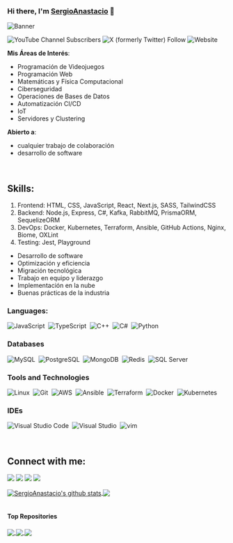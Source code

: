 ### Hi there, I'm [SergioAnastacio](https://www.sergioanastacio.icu) 👋
![Banner](https://pbs.twimg.com/media/Gegv05xXkAAzCYx?format=jpg&name=medium)

![YouTube Channel Subscribers](https://img.shields.io/youtube/channel/subscribers/UCBunZf3awu55QLBXq-qzFuw)
![X (formerly Twitter) Follow](https://img.shields.io/twitter/follow/AnguloAnastacio)
![Website](https://img.shields.io/website?url=http%3A//www.sergioanastacio.icu)


**Mis Áreas de Interés**:
- Programación de Videojuegos
- Programación Web
- Matemáticas y Física Computacional
- Ciberseguridad
- Operaciones de Bases de Datos
- Automatización CI/CD
- IoT
- Servidores y Clustering

 **Abierto a**:

- cualquier trabajo de colaboración
- desarrollo de software

<br/>

## Skills:

1. Frontend: HTML, CSS, JavaScript, React, Next.js, SASS, TailwindCSS
2. Backend: Node.js, Express, C#, Kafka, RabbitMQ, PrismaORM, SequelizeORM
3. DevOps: Docker, Kubernetes, Terraform, Ansible, GitHub Actions, Nginx, Biome, OXLint
4. Testing: Jest, Playground

- Desarrollo de software
- Optimización y eficiencia
- Migración tecnológica
- Trabajo en equipo y liderazgo
- Implementación en la nube
- Buenas prácticas de la industria

### Languages:

![JavaScript](https://img.shields.io/badge/JavaScript-000000?style=for-the-badge&logo=JavaScript&logoColor=F7DF1E)&nbsp;
![TypeScript](https://img.shields.io/badge/TypeScript-000000?style=for-the-badge&logo=TypeScript&logoColor=3178C6)&nbsp;
![C++](https://img.shields.io/badge/C++-000000?style=for-the-badge&logo=C%2B%2B&logoColor=00599C)&nbsp;
![C#](https://img.shields.io/badge/C%23-000000?style=for-the-badge&logo=c-sharp&logoColor=239120)&nbsp;
![Python](https://img.shields.io/badge/Python-000000?style=for-the-badge&logo=python&logoColor=3776AB)&nbsp;

### Databases

![MySQL](https://img.shields.io/badge/MySQL-000000?style=for-the-badge&logo=mysql&logoColor=4479A1)&nbsp;
![PostgreSQL](https://img.shields.io/badge/PostgreSQL-000000?style=for-the-badge&logo=postgresql&logoColor=316192)&nbsp;
![MongoDB](https://img.shields.io/badge/MongoDB-000000?style=for-the-badge&logo=mongodb&logoColor=47A248)&nbsp;
![Redis](https://img.shields.io/badge/Redis-000000?style=for-the-badge&logo=redis&logoColor=DC382D)&nbsp;
![SQL Server](https://img.shields.io/badge/SQL%20Server-000000?style=for-the-badge&logo=microsoft-sql-server&logoColor=CC2927)&nbsp;




### Tools and Technologies

![Linux](https://img.shields.io/badge/Linux-000000?style=for-the-badge&logo=linux&logoColor=FCC624)&nbsp;
![Git](https://img.shields.io/badge/GIT-000000?style=for-the-badge&logo=git&logoColor=F05032)&nbsp;
![AWS](https://img.shields.io/badge/Amazon_AWS-000000?style=for-the-badge&logo=amazon-aws&logoColor=FF9900)&nbsp;
![Ansible](https://img.shields.io/badge/Ansible-000000?style=for-the-badge&logo=ansible&logoColor=EE0000)&nbsp;
![Terraform](https://img.shields.io/badge/Terraform-000000?style=for-the-badge&logo=terraform&logoColor=623CE4)&nbsp;
![Docker](https://img.shields.io/badge/Docker-000000?style=for-the-badge&logo=docker&logoColor=2496ED)&nbsp;
![Kubernetes](https://img.shields.io/badge/Kubernetes-000000?style=for-the-badge&logo=kubernetes&logoColor=326CE5)&nbsp;

### IDEs

![Visual Studio Code](https://img.shields.io/badge/Visual%20Studio%20Code-000000?style=for-the-badge&logo=visual-studio-code&logoColor=0078d7)&nbsp;
![Visual Studio](https://img.shields.io/badge/Visual%20Studio-000000?style=for-the-badge&logo=visual-studio&logoColor=5C2D91)&nbsp;
![vim](https://img.shields.io/badge/vim-000000?style=for-the-badge&logo=vim&logoColor=019733)&nbsp;

<br/>

## Connect with me:

<p align = "center">

[<img src="https://img.shields.io/badge/website-000000.svg?&style=for-the-badge&logo=www&logoColor=white">](https://www.sergioanastacio.icu)
[<img src="https://img.shields.io/badge/X-000000.svg?&style=for-the-badge&logo=twitter&logoColor=1DA1F2" />](https://twitter.com/AnguloAnastacio)
[<img src="https://img.shields.io/badge/linkedin-000000.svg?&style=for-the-badge&logo=linkedin&logoColor=0A66C2" />](https://www.linkedin.com/in/sergio-anastacio/)
[<img src="https://img.shields.io/badge/youtube-000000.svg?&style=for-the-badge&logo=youtube&logoColor=FF0000" />](https://www.youtube.com/channel/UCBunZf3awu55QLBXq-qzFuw)

</p>

<a href="https://github.com/anuraghazra/github-readme-stats">
    <img align="center" src="https://github-readme-stats.vercel.app/api?username=SergioAnastacio&show_icons=true&include_all_commits=true&theme=highcontrast&hide_border=true" alt="SergioAnastacio's github stats" />
</a>
<a href="https://github.com/anuraghazra/github-readme-stats">
    <img align="center" src="https://github-readme-stats.vercel.app/api/top-langs/?username=SergioAnastacio&layout=compact&theme=highcontrast&hide_border=true" />
</a>
<br/>
<br/>


#### Top Repositories


<a href="https://github.com/SergioAnastacio/landing-page
">
  <img align="center" src="https://github-readme-stats.vercel.app/api/pin/?username=SergioAnastacio&repo=landing-page&theme=highcontrast" />
</a>
<a href="https://github.com/SergioAnastacio/api-anasty">
  <img align="center" src="https://github-readme-stats.vercel.app/api/pin/?username=SergioAnastacio&repo=api-anasty&theme=highcontrast" />
</a>
<a href="https://github.com/SergioAnastacio/isc-anasty">
  <img align="center" src="https://github-readme-stats.vercel.app/api/pin/?username=SergioAnastacio&repo=isc-anasty&theme=highcontrast" />
</a>

<br />
<br />

